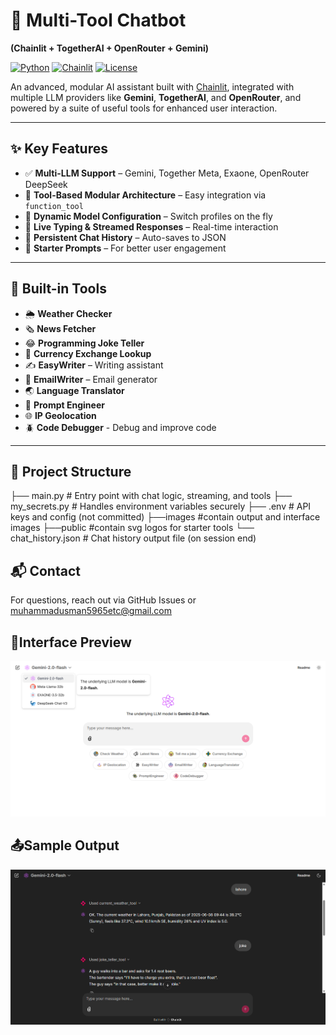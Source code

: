 # 🧠 Multi-Tool Chatbot  
**(Chainlit + TogetherAI + OpenRouter + Gemini)**

[![Python](https://img.shields.io/badge/Python-3.10+-blue.svg)](https://www.python.org/)
[![Chainlit](https://img.shields.io/badge/Built%20With-Chainlit-FF5F00)](https://www.chainlit.io/)
[![License](https://img.shields.io/badge/License-MIT-green.svg)](#license)

An advanced, modular AI assistant built with [Chainlit](https://www.chainlit.io/), integrated with multiple LLM providers like **Gemini**, **TogetherAI**, and **OpenRouter**, and powered by a suite of useful tools for enhanced user interaction.

---

## ✨ Key Features

- ✅ **Multi-LLM Support** – Gemini, Together Meta, Exaone, OpenRouter DeepSeek  
- 🔧 **Tool-Based Modular Architecture** – Easy integration via `function_tool`  
- 🧠 **Dynamic Model Configuration** – Switch profiles on the fly  
- 💬 **Live Typing & Streamed Responses** – Real-time interaction  
- 🧾 **Persistent Chat History** – Auto-saves to JSON  
- 🎯 **Starter Prompts** – For better user engagement

---

## 🧰 Built-in Tools

- 🌦️ **Weather Checker**  
- 🗞️ **News Fetcher**  
- 😂 **Programming Joke Teller**  
- 💱 **Currency Exchange Lookup**  
- ✍️ **EasyWriter** – Writing assistant  
- 📧 **EmailWriter** – Email generator  
- 🌏 **Language Translator**  
- 🧪 **Prompt Engineer**
- 🌐 **IP Geolocation**
- 🪲 **Code Debugger** - Debug and improve code


---

## 📁 Project Structure


├── main.py # Entry point with chat logic, streaming, and tools
├── my_secrets.py # Handles environment variables securely
├── .env # API keys and config (not committed)
├──images #contain output and interface images
├──public #contain svg logos for starter tools
└── chat_history.json # Chat history output file (on session end)

## 📬 Contact

For questions, reach out via GitHub Issues or [muhammadusman5965etc@gmail.com](mailto:muhammadusman5965etc@gmail.com)

## 🚆Interface Preview

![Interface](/images/Interface.png)

## 📤Sample Output

![Output](/images/Output.png)
